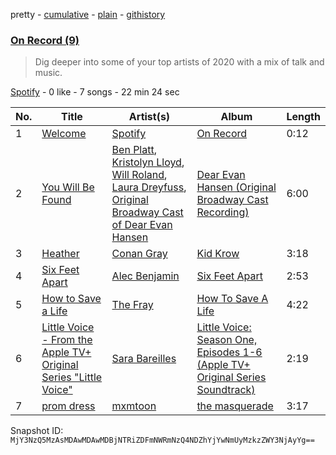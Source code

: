 pretty - [cumulative](/playlists/cumulative/37i9dQZF1EOyQ41S5A0V74.md) - [plain](/playlists/plain/37i9dQZF1EOyQ41S5A0V74) - [githistory](https://github.githistory.xyz/mackorone/spotify-playlist-archive/blob/main/playlists/plain/37i9dQZF1EOyQ41S5A0V74)

### [On Record \(9\)](https://open.spotify.com/playlist/37i9dQZF1EOyQ41S5A0V74)

> Dig deeper into some of your top artists of 2020 with a mix of talk and music.

[Spotify](https://open.spotify.com/user/spotify) - 0 like - 7 songs - 22 min 24 sec

| No. | Title | Artist(s) | Album | Length |
|---|---|---|---|---|
| 1 | [Welcome](https://open.spotify.com/track/5OyDrpEkADJhlSvnopHuQ8) | [Spotify](https://open.spotify.com/artist/5UUG83KSlqPhrBssrducWV) | [On Record](https://open.spotify.com/album/6Tja0wl37TsdQx2o6Ev5zH) | 0:12 |
| 2 | [You Will Be Found](https://open.spotify.com/track/1H7Zqkq54andtaSSnLRrfp) | [Ben Platt](https://open.spotify.com/artist/6qGkLCMQkNGOJ079iEcC5k), [Kristolyn Lloyd](https://open.spotify.com/artist/31Rv7Yk0rBrYdQ0ELNZDaR), [Will Roland](https://open.spotify.com/artist/2FYB9zfwe2ayj4zfNeh466), [Laura Dreyfuss](https://open.spotify.com/artist/5hqM93qFRmwRv3QGrLO0jK), [Original Broadway Cast of Dear Evan Hansen](https://open.spotify.com/artist/5bi4lyuj5ZrayYKlibl9ij) | [Dear Evan Hansen \(Original Broadway Cast Recording\)](https://open.spotify.com/album/0LhDyJXelg31FKLW5GDcKi) | 6:00 |
| 3 | [Heather](https://open.spotify.com/track/4xqrdfXkTW4T0RauPLv3WA) | [Conan Gray](https://open.spotify.com/artist/4Uc8Dsxct0oMqx0P6i60ea) | [Kid Krow](https://open.spotify.com/album/2CMlkzFI2oDAy5MbyV7OV5) | 3:18 |
| 4 | [Six Feet Apart](https://open.spotify.com/track/22AJMMJMaQ3qtTwlegrKcm) | [Alec Benjamin](https://open.spotify.com/artist/5IH6FPUwQTxPSXurCrcIov) | [Six Feet Apart](https://open.spotify.com/album/0sW48R4zooMyCQyYQSt8xi) | 2:53 |
| 5 | [How to Save a Life](https://open.spotify.com/track/5fVZC9GiM4e8vu99W0Xf6J) | [The Fray](https://open.spotify.com/artist/0zOcE3mg9nS6l3yxt1Y0bK) | [How To Save A Life](https://open.spotify.com/album/1IM3GwptCGYjRkzCBolyFK) | 4:22 |
| 6 | [Little Voice \- From the Apple TV+ Original Series "Little Voice"](https://open.spotify.com/track/4Uuyj8yUFKn5m60d2NZuva) | [Sara Bareilles](https://open.spotify.com/artist/2Sqr0DXoaYABbjBo9HaMkM) | [Little Voice: Season One, Episodes 1\-6 \(Apple TV+ Original Series Soundtrack\)](https://open.spotify.com/album/2Ggt8sptJt9rFCdt8Q68NH) | 2:19 |
| 7 | [prom dress](https://open.spotify.com/track/2xCGBWfzTe8l2kvHpgvB6M) | [mxmtoon](https://open.spotify.com/artist/0HthCchcL0kVLHTr113Vk1) | [the masquerade](https://open.spotify.com/album/5mNk0mLiGcJHLGiT0mjHmX) | 3:17 |

Snapshot ID: `MjY3NzQ5MzAsMDAwMDAwMDBjNTRiZDFmNWRmNzQ4NDZhYjYwNmUyMzkzZWY3NjAyYg==`
